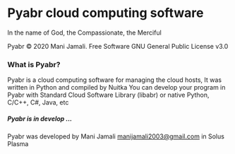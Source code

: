 
# Pyabr cloud computing software

In the name of God, the Compassionate, the Merciful

Pyabr &copy; 2020 Mani Jamali. Free Software GNU General Public License v3.0

### What is Pyabr?
Pyabr is a cloud computing software for managing the cloud hosts, It was written in Python and compiled by Nuitka
You can develop your program in Pyabr with Standard Cloud Software Library (libabr) or native Python, C/C++, C#, Java, etc

#####  Pyabr is in develop ...
Pyabr was developed by Mani Jamali <manijamali2003@gmail.com> in Solus Plasma
